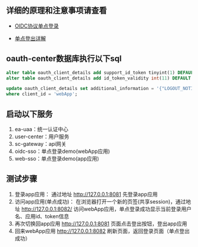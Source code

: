 ## **详细的原理和注意事项请查看**
- [OIDC协议单点登录](https://www.kancloud.cn/zlt2000/microservices-platform/2278851)

- [单点登出详解](https://www.kancloud.cn/zlt2000/microservices-platform/2539642)



## oauth-center数据库执行以下sql
```sql
alter table oauth_client_details add support_id_token tinyint(1) DEFAULT 1 COMMENT '是否支持id_token';
alter table oauth_client_details add id_token_validity int(11) DEFAULT 60 COMMENT 'id_token有效期';

update oauth_client_details set additional_information = '{"LOGOUT_NOTIFY_URL_LIST":"http://127.0.0.1:8082/logoutNotify"}'
where client_id = 'webApp';
```

## 启动以下服务

1. ea-uaa：统一认证中心
2. user-center：用户服务
3. sc-gateway：api网关
4. oidc-sso：单点登录demo(webApp应用)
5. web-sso：单点登录demo(app应用)



## 测试步骤

1. 登录app应用：
    通过地址 http://127.0.0.1:8081 先登录app应用
2. 访问app应用(单点成功)：
   在浏览器打开一个新的页签(共享session)，通过地址 http://127.0.0.1:8082/ 访问webApp应用，单点登录成功显示当前登录用户名、应用id、token信息
3. 再次切换回app应用 http://127.0.0.1:8081 页面点击登出按钮，登出app应用
4. 回来webApp应用 http://127.0.0.1:8082 刷新页面，返回登录页面（单点登出成功）
